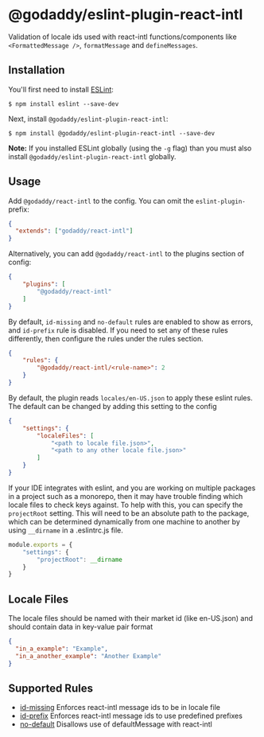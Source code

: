 # @godaddy/eslint-plugin-react-intl

Validation of locale ids used with react-intl functions/components like `<FormattedMessage />`, `formatMessage` and `defineMessages`.

## Installation

You'll first need to install [ESLint](http://eslint.org):

```
$ npm install eslint --save-dev
```

Next, install `@godaddy/eslint-plugin-react-intl`:

```
$ npm install @godaddy/eslint-plugin-react-intl --save-dev
```

**Note:** If you installed ESLint globally (using the `-g` flag) than you must also install `@godaddy/eslint-plugin-react-intl` globally.

## Usage

Add `@godaddy/react-intl` to the config. You can omit the `eslint-plugin-` prefix:
```json
{
  "extends": ["godaddy/react-intl"]
}
```

Alternatively, you can add `@godaddy/react-intl` to the plugins section of config:

```json
{
    "plugins": [
        "@godaddy/react-intl"
    ]
}
```

By default, `id-missing` and `no-default` rules are enabled to show as errors, and `id-prefix` rule is disabled. 
If you need to set any of these rules differently, then configure the rules under the rules section.

```json
{
    "rules": {
        "@godaddy/react-intl/<rule-name>": 2
    }
}
```

By default, the plugin reads `locales/en-US.json` to apply these eslint rules. The default can be
changed by adding this setting to the config

```json
{
    "settings": {
        "localeFiles": [
            "<path to locale file.json>",
            "<path to any other locale file.json>"
        ]
    }
}
```

If your IDE integrates with eslint, and you are working on multiple packages in a project such as a monorepo, 
then it may have trouble finding which locale files to check keys against. 
To help with this, you can specify the `projectRoot` setting. 
This will need to be an absolute path to the package, which can be determined dynamically from one machine to 
another by using `__dirname` in a .eslintrc.js file.

```js
module.exports = {
    "settings": {
        "projectRoot": __dirname
    }
}
```

## Locale Files

The locale files should be named with their market id (like en-US.json) and should contain data 
in key-value pair format

```json
{
  "in_a_example": "Example",
  "in_a_another_example": "Another Example"
}
```


## Supported Rules

* [id-missing](docs/rules/id-missing.md) Enforces react-intl message ids to be in locale file
* [id-prefix](docs/rules/id-prefix.md) Enforces react-intl message ids to use predefined prefixes
* [no-default](docs/rules/no-default.md) Disallows use of defaultMessage with react-intl
